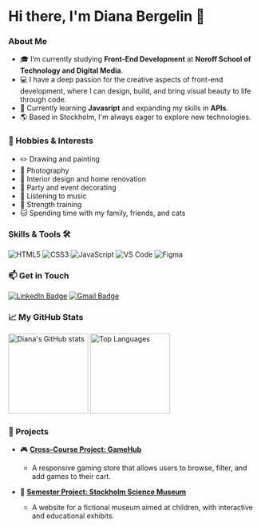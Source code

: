 # Hi there, I'm Diana Bergelin 👋


### About Me
- 🎓 I’m currently studying **Front-End Development** at **Noroff School of Technology and Digital Media**.
- 💻 I have a deep passion for the creative aspects of front-end development, where I can design, build, and bring visual beauty to life through code.
- 🌱 Currently learning **Javasript** and expanding my skills in **APIs**.
- 🌎 Based in Stockholm, I'm always eager to explore new technologies.

### 🎨 Hobbies & Interests
- ✏️ Drawing and painting
- 📸 Photography
- 🏡 Interior design and home renovation
- 🎉 Party and event decorating
- 🎵 Listening to music
- 💪 Strength training
- 🐱 Spending time with my family, friends, and cats


### Skills & Tools 🛠️
![HTML5](https://img.shields.io/badge/HTML5-E34F26?style=for-the-badge&logo=html5&logoColor=white)
![CSS3](https://img.shields.io/badge/CSS3-1572B6?style=for-the-badge&logo=css3&logoColor=white)
![JavaScript](https://img.shields.io/badge/JavaScript-F7DF1E?style=for-the-badge&logo=javascript&logoColor=black)
![VS Code](https://img.shields.io/badge/VS%20Code-007ACC?style=for-the-badge&logo=visual-studio-code&logoColor=white)
![Figma](https://img.shields.io/badge/Figma-F24E1E?style=for-the-badge&logo=figma&logoColor=white)



### 📫 Get in Touch
<p>
  <a href="https://www.linkedin.com/in/diana-b-4209a72ba/"><img src="https://img.shields.io/badge/LinkedIn-blue?style=for-the-badge&logo=linkedin" alt="LinkedIn Badge"/></a>
  <a href="mailto:diana.bergelin@live.se"><img src="https://img.shields.io/badge/Email-red?style=for-the-badge&logo=gmail&logoColor=white" alt="Gmail Badge"/></a>
</p>

<!-- GitHub Stats (Optional) -->
### 📈 My GitHub Stats
<p>
  <img src="https://github-readme-stats.vercel.app/api?username=Anaid0616&show_icons=true&theme=radical" alt="Diana's GitHub stats" height="160"/>
  <img src="https://github-readme-stats.vercel.app/api/top-langs/?username=Anaid0616&layout=compact&theme=radical" alt="Top Languages" height="160"/>
</p>

### 🚀 Projects
- 🎮 **[Cross-Course Project: GameHub](https://github.com/Anaid0616/cross-course-project-design-html-css)**
  - A responsive gaming store that allows users to browse, filter, and add games to their cart.
  
- 🧪 **[Semester Project: Stockholm Science Museum](https://anaid0616.github.io/semester-project-diana-bergelin/)**
  - A website for a fictional museum aimed at children, with interactive and educational exhibits.
